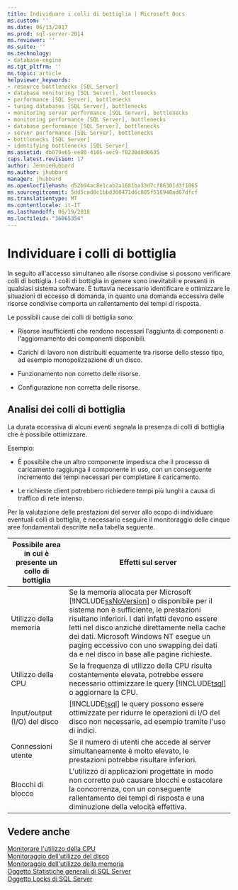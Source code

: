 ```yaml
---
title: Individuare i colli di bottiglia | Microsoft Docs
ms.custom: ''
ms.date: 06/13/2017
ms.prod: sql-server-2014
ms.reviewer: ''
ms.suite: ''
ms.technology:
- database-engine
ms.tgt_pltfrm: ''
ms.topic: article
helpviewer_keywords:
- resource bottlenecks [SQL Server]
- database monitoring [SQL Server], bottlenecks
- performance [SQL Server], bottlenecks
- tuning databases [SQL Server], bottlenecks
- monitoring server performance [SQL Server], bottlenecks
- monitoring performance [SQL Server], bottlenecks
- database performance [SQL Server], bottlenecks
- server performance [SQL Server], bottlenecks
- bottlenecks [SQL Server]
- identifying bottlenecks [SQL Server]
ms.assetid: db079e65-ee80-4105-aec9-f8230d0d6635
caps.latest.revision: 17
author: JennieHubbard
ms.author: jhubbard
manager: jhubbard
ms.openlocfilehash: d52b94ac8e1cab2a1681ba33d7cf86301d3f1865
ms.sourcegitcommit: 5dd5cad0c1bbd308471d6c885f516948ad67dfcf
ms.translationtype: MT
ms.contentlocale: it-IT
ms.lasthandoff: 06/19/2018
ms.locfileid: "36065354"
---
```

# <a name="identify-bottlenecks"></a>Individuare i colli di bottiglia
  In seguito all'accesso simultaneo alle risorse condivise si possono verificare colli di bottiglia. I colli di bottiglia in genere sono inevitabili e presenti in qualsiasi sistema software. È tuttavia necessario identificare e ottimizzare le situazioni di eccesso di domanda, in quanto una domanda eccessiva delle risorse condivise comporta un rallentamento dei tempi di risposta.  
  
 Le possibili cause dei colli di bottiglia sono:  
  
-   Risorse insufficienti che rendono necessari l'aggiunta di componenti o l'aggiornamento dei componenti disponibili.  
  
-   Carichi di lavoro non distribuiti equamente tra risorse dello stesso tipo, ad esempio monopolizzazione di un disco.  
  
-   Funzionamento non corretto delle risorse.  
  
-   Configurazione non corretta delle risorse.  
  
## <a name="analyzing-bottlenecks"></a>Analisi dei colli di bottiglia  
 La durata eccessiva di alcuni eventi segnala la presenza di colli di bottiglia che è possibile ottimizzare.  
  
 Esempio:  
  
-   È possibile che un altro componente impedisca che il processo di caricamento raggiunga il componente in uso, con un conseguente incremento dei tempi necessari per completare il caricamento.  
  
-   Le richieste client potrebbero richiedere tempi più lunghi a causa di traffico di rete intenso.  
  
 Per la valutazione delle prestazioni del server allo scopo di individuare eventuali colli di bottiglia, è necessario eseguire il monitoraggio delle cinque aree fondamentali descritte nella tabella seguente.  
  
|Possibile area in cui è presente un collo di bottiglia|Effetti sul server|  
|------------------------------|---------------------------|  
|Utilizzo della memoria|Se la memoria allocata per Microsoft [!INCLUDE[ssNoVersion](../../includes/ssnoversion-md.md)] o disponibile per il sistema non è sufficiente, le prestazioni risultano inferiori. I dati infatti devono essere letti nel disco anziché direttamente nella cache dei dati. Microsoft Windows NT esegue un paging eccessivo con uno swapping dei dati da e nel disco in base alle pagine richieste.|  
|Utilizzo della CPU|Se la frequenza di utilizzo della CPU risulta costantemente elevata, potrebbe essere necessario ottimizzare le query [!INCLUDE[tsql](../../includes/tsql-md.md)] o aggiornare la CPU.|  
|Input/output (I/O) del disco|[!INCLUDE[tsql](../../includes/tsql-md.md)] le query possono essere ottimizzate per ridurre le operazioni di I/O del disco non necessarie, ad esempio tramite l'uso di indici.|  
|Connessioni utente|Se il numero di utenti che accede al server simultaneamente è molto elevato, le prestazioni potrebbe risultare inferiori.|  
|Blocchi di blocco|L'utilizzo di applicazioni progettate in modo non corretto può causare blocchi e ostacolare la concorrenza, con un conseguente rallentamento dei tempi di risposta e una diminuzione della velocità effettiva.|  
  
## <a name="see-also"></a>Vedere anche  
 [Monitorare l'utilizzo della CPU](../performance-monitor/monitor-cpu-usage.md)   
 [Monitoraggio dell'utilizzo del disco](../performance-monitor/monitor-disk-usage.md)   
 [Monitoraggio dell'utilizzo della memoria](../performance-monitor/monitor-memory-usage.md)   
 [Oggetto Statistiche generali di SQL Server](../performance-monitor/sql-server-general-statistics-object.md)   
 [Oggetto Locks di SQL Server](../performance-monitor/sql-server-locks-object.md)  
  
  